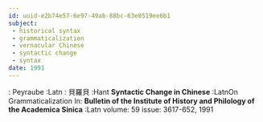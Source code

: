 ```yaml
---
id: uuid-e2b74e57-6e97-49ab-88bc-63e0519ee6b1
subject: 
 - historical syntax
 - grammaticalization
 - vernacular Chinese
 - syntactic change
 - syntax
date: 1991
---
```


: Peyraube :Latn
: 貝羅貝 :Hant
**Syntactic Change in Chinese** :LatnOn Grammaticalization
In: 
**Bulletin of the Institute of History and Philology of the Academica Sinica** :Latn
volume: 59
issue: 3617-652, 1991